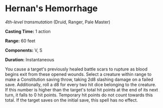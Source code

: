 # Hernan's Hemorrhage
*4th-level transmutation* (Druid, Ranger, Pale Master)

**Casting Time:** 1 action

**Range:** 60 feet

**Components:** V, S

**Duration:** Instantaneous

You cause a target's previously healed battle scars to rupture as blood begins exit from these opened wounds. Select a creature within range to make a Constitution saving throw, taking 2d8 slashing damage on a failed save. Additionally, roll a d8 for every two hit dice belonging to the creature. If this number is higher than the target's total hit points at the end of its next turn, it falls to 0 hit points. Temporary hit points do not count towards this total. If the target saves on the initial save, this spell has no effect.
